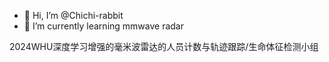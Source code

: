 - 👋 Hi, I’m @Chichi-rabbit
- 🌱 I’m currently learning mmwave radar
  

2024WHU深度学习增强的毫米波雷达的人员计数与轨迹跟踪/生命体征检测小组
<!---
Chichi-rabbit/Chichi-rabbit is a ✨ special ✨ repository because its `README.md` (this file) appears on your GitHub profile.
You can click the Preview link to take a look at your changes.
--->
